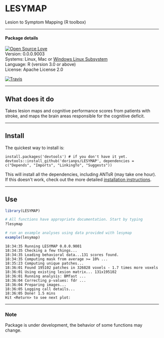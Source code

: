 # LESYMAP
Lesion to Symptom Mapping (R toolbox)  

*****  
#### Package details  
[![Open Source Love](https://badges.frapsoft.com/os/v3/open-source.svg?v=103)]()  
Version:  0.0.0.9003  
Systems:  Linux, Mac or [Windows Linux Subsystem](https://github.com/stnava/ANTsR/wiki/Installing-ANTsR-in-Windows-10-(along-with-FSL,-Rstudio,-Freesurfer,-etc).)  
Language: R (version 3.0 or above)  
License:  Apache License 2.0  
  
[![Travis](https://img.shields.io/travis/dorianps/LESYMAP.svg?branch=master)](https://travis-ci.org/dorianps/LESYMAP)  

  
*****
## What does it do  
Takes lesion maps and cognitive performance scores from patients with stroke, and maps the brain areas responsible for the cognitive deficit.  

  
*****
## Install

The quickest way to install is:
```
install.packages('devtools') # if you don't have it yet.
devtools::install_github('dorianps/LESYMAP', dependencies = c("Depends", "Imports", "LinkingTo", "Suggests"))
```
This will install all the dependencies, including ANTsR (may take one hour).  
If this doesn't work, check out the more detailed [installation instructions](https://github.com/dorianps/LESYMAP/wiki/Lesymap-Installation).
  
*****
## Use
```r
library(LESYMAP)

# All functions have appropriate documentation. Start by typing
?lesymap

# run an example analyses using data provided with lesymap
example(lesymap)
```
```
18:34:35 Running LESYMAP 0.0.0.9001   
18:34:35 Checking a few things...  
18:34:35 Loading behavioral data...131 scores found.  
18:34:35 Computing mask from average >= 10% ...  
18:35:23 Computing unique patches...  
18:36:01 Found 195102 patches in 326828 voxels - 1.7 times more voxels  
18:36:01 Using existing lesion matrix... 131x195102  
18:36:01 Running analysis: BMfast ...  
18:36:04 Correcting p-values: fdr ...  
18:36:04 Preparing images...  
18:36:05 Logging call details...  
18:36:05 Done! 1.5 mins   
Hit <Return> to see next plot: 
```

*****    
### Note
Package is under development, the behavior of some functions may change.
